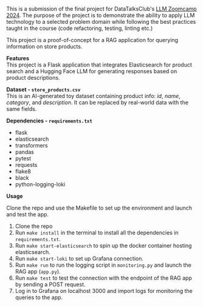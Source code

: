 This is a submission of the final project for DataTalksClub's [LLM Zoomcamp 2024](https://github.com/DataTalksClub/llm-zoomcamp). 
The purpose of the project is to demonstrate the ability to apply LLM technology to a selected problem domain while following the best practices taught in the course (code refactoring, testing, linting etc.)

This project is a proof-of-concept for a RAG application for querying information on store products. 

**Features**<br>
This project is a Flask application that integrates Elasticsearch for product search and a Hugging Face LLM for generating responses based on product descriptions.

**Dataset - `store_products.csv`**<br>
This is an AI-generated toy dataset containing product info: *id*, *name*, *category*, and *description*. It can be replaced by real-world data with the same fields.

**Dependencies - `requirements.txt`**
<ul>
<li>flask</li>
<li>elasticsearch</li>
<li>transformers</li>
<li>pandas</li>
<li>pytest</li>
<li>requests</li>
<li>flake8</li>
<li>black</li>
<li>python-logging-loki</li>
</ul>

**Usage**

Clone the repo and use the Makefile to set up the environment and launch and test the app. 
1. Clone the repo
2. Run `make install` in the terminal to install all the dependencies in `requirements.txt`.
3. Run  `make start-elasticsearch` to spin up the docker container hosting elasticsearch.
4. Run `make start-loki` to set up Grafana connection.
5. Run `make run` to run the logging script in `monitoring.py` and launch the RAG app (`app.py`).
6. Run `make test` to test the connection with the endpoint of the RAG app by sending a POST request. 
7. Log in to Grafana on localhost 3000 and import logs for monitoring the queries to the app. 